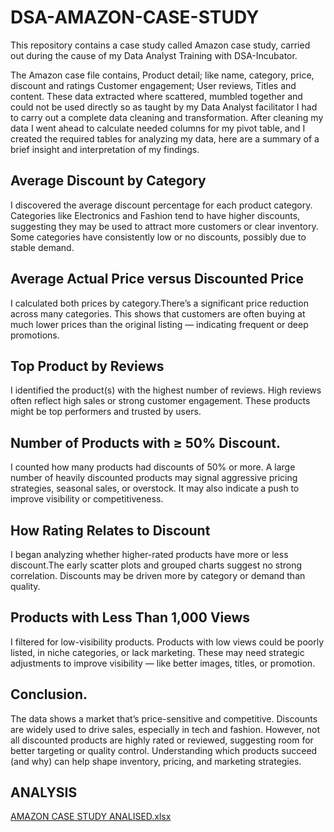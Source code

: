 # DSA-AMAZON-CASE-STUDY
This repository contains a case study called Amazon case study, carried out during the cause of my Data Analyst Training with DSA-Incubator.

The Amazon case file contains, Product detail; like name, category, price, discount and ratings
                                                        Customer engagement;  User reviews, Titles and content.
These data extracted where scattered, mumbled together and could not be used directly so as taught by my Data Analyst facilitator I had to carry out a complete data cleaning and transformation.
After cleaning my data I went ahead to calculate needed columns for my pivot table, and I created the required tables for analyzing my data, here are a summary of a brief insight and interpretation of my findings.


## Average Discount by Category
I discovered the average discount percentage for each product category. Categories like Electronics and Fashion tend to have higher discounts, suggesting they may be used to attract more customers or clear inventory. Some categories have consistently low or no discounts, possibly due to stable demand.


## Average Actual Price versus Discounted Price
I calculated both prices by category.There’s a significant price reduction across many categories. This shows that customers are often buying at much lower prices than the original listing — indicating frequent or deep promotions.


## Top Product by Reviews
I  identified the product(s) with the highest number of reviews. High reviews often reflect high sales or strong customer engagement. These products might be top performers and trusted by users.


## Number of Products with ≥ 50% Discount.
 I counted how many products had discounts of 50% or more. A large number of heavily discounted products may signal aggressive pricing strategies, seasonal sales, or overstock. It may also indicate a push to improve visibility or competitiveness.


## How Rating Relates to Discount
I began analyzing whether higher-rated products have more or less discount.The early scatter plots and grouped charts suggest no strong correlation. Discounts may be driven more by category or demand than quality.


## Products with Less Than 1,000 Views
I filtered for low-visibility products. Products with low views could be poorly listed, in niche categories, or lack marketing. These may need strategic adjustments to improve visibility — like better images, titles, or promotion.
 
 
 ## Conclusion.
 The data shows a market that’s price-sensitive and competitive. Discounts are widely used to drive sales, especially in tech and fashion. However, not all discounted products are highly rated or reviewed, suggesting room for better targeting or quality control. Understanding which products succeed (and why) can help shape inventory, pricing, and marketing strategies.

 ## ANALYSIS


 [AMAZON CASE STUDY ANALISED.xlsx](https://github.com/user-attachments/files/20958104/AMAZON.CASE.STUDY.ANALISED.xlsx)


